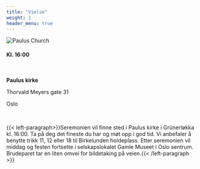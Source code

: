 ```yaml
---
title: "Vielse"
weight: 1
header_menu: true
---
```


![Paulus Church](images/paulus.jpg)

#### Kl. 16:00

&nbsp; 

**Paulus kirke**


Thorvald Meyers gate 31


Oslo

&nbsp; 

{{< left-paragraph>}}Seremonien vil finne sted i Paulus kirke i Grünerløkka kl. 16:00. Ta på deg det fineste du har og møt opp i god tid. Vi anbefaler å benytte trikk 11, 12 eller 18 til Birkelunden holdeplass. Etter seremonien vil middag og festen fortsette i selskapslokalet Gamle Museet i Oslo sentrum. Brudeparet tar en liten omvei for bildetaking på veien.{{< /left-paragraph >}}
